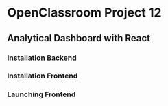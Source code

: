 # OpenClassroom Project 12

## Analytical Dashboard with React


### Installation Backend



### Installation Frontend 



### Launching Frontend